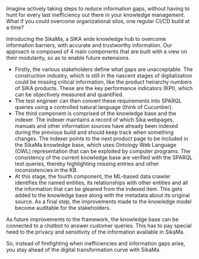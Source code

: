 Imagine actively taking steps to reduce information gaps, without having to hunt for every last inefficiency out there in your knowledge management.
What if you could overcome organizational silos, one regular CI/CD build at a time? 

Introducing the SikaMa, a SIKA wide knowledge hub to overcome information barriers, with accurate and trustworthy information. Our approach is composed of 4 main components that are built with a view on their modularity, so as to enable future extensions. 
  - Firstly, the various stakeholders define what gaps are unacceptable. The construction industry, which is still in the nascent stages of digitalization could be missing critical information, like the product heirarchy numbers of SIKA products. These are the key performance indicators (KPI), which can be objectively measured and quantified.
  - The test engineer can then convert these requirements into SPARQL queries using a controlled natural language (think of Cucumber).
  - The third component is comprised of the knowledge base and the indexer. The indexer maintains a record of which Sika webpages, manuals and other information sources have already been indexed during the previous build and should keep track when something changes. The indexer points to the next product page to be included in the SikaMa knowledge base, which uses Ontology Web Language (OWL) representation that can be exploited by computer programs. The consistency of the current knowledge base are verified with the SPARQL test queries, thereby highlighting missing entries and other inconsistencies in the KB. 
  - At this stage, the fourth component, the ML-based data crawler identifies the named entities, its relationships with other entities and all the information that can be gleaned from the indexed item. This gets added to the knowledge base along with the metadata about its original source. As a final step, the improvements made to the knowledge model become auditable for the stakeholders.

As future improvements to the framework, the knowledge base can be connected to a chatbot to answer customer queries. This has to pay special heed to the privacy and
sensitivity of the information available in SikaMa.

So, instead of firefighting when inefficiencies and information gaps arise, you stay ahead of the digital transformation curve with SikaMa.
